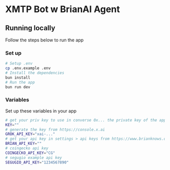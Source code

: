 # XMTP Bot w BrianAI Agent

## Running locally

Follow the steps below to run the app

### Set up

```bash [cmd]
# Setup .env
cp .env.example .env
# Install the dependencies
bun install
# Run the app
bun run dev
```

### Variables

Set up these variables in your app

```bash [cmd]
# get your priv key to use in converse 0x... the private key of the app (with the 0x prefix)
KEY="" 
# generate the key from https://console.x.ai
GROK_API_KEY="xai-..."
# get your api key in settings > api keys from https://www.brianknows.org/
BRIAN_API_KEY=""
# coingecko api key
COINGECKO_API_KEY="CG"
# segugio example api key
SEGUGIO_API_KEY="1234567890"
```
